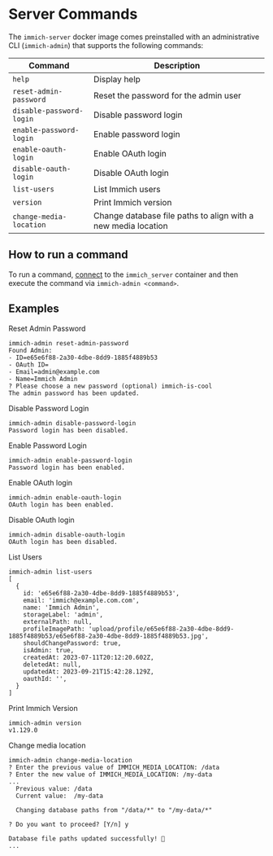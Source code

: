 # Server Commands

The `immich-server` docker image comes preinstalled with an administrative CLI (`immich-admin`) that supports the following commands:

| Command                  | Description                                                   |
| ------------------------ | ------------------------------------------------------------- |
| `help`                   | Display help                                                  |
| `reset-admin-password`   | Reset the password for the admin user                         |
| `disable-password-login` | Disable password login                                        |
| `enable-password-login`  | Enable password login                                         |
| `enable-oauth-login`     | Enable OAuth login                                            |
| `disable-oauth-login`    | Disable OAuth login                                           |
| `list-users`             | List Immich users                                             |
| `version`                | Print Immich version                                          |
| `change-media-location`  | Change database file paths to align with a new media location |

## How to run a command

To run a command, [connect](/guides/docker-help.md#attach-to-a-container) to the `immich_server` container and then execute the command via `immich-admin <command>`.

## Examples

Reset Admin Password

```
immich-admin reset-admin-password
Found Admin:
- ID=e65e6f88-2a30-4dbe-8dd9-1885f4889b53
- OAuth ID=
- Email=admin@example.com
- Name=Immich Admin
? Please choose a new password (optional) immich-is-cool
The admin password has been updated.
```

Disable Password Login

```
immich-admin disable-password-login
Password login has been disabled.
```

Enable Password Login

```
immich-admin enable-password-login
Password login has been enabled.
```

Enable OAuth login

```
immich-admin enable-oauth-login
OAuth login has been enabled.
```

Disable OAuth login

```
immich-admin disable-oauth-login
OAuth login has been disabled.
```

List Users

```
immich-admin list-users
[
  {
    id: 'e65e6f88-2a30-4dbe-8dd9-1885f4889b53',
    email: 'immich@example.com.com',
    name: 'Immich Admin',
    storageLabel: 'admin',
    externalPath: null,
    profileImagePath: 'upload/profile/e65e6f88-2a30-4dbe-8dd9-1885f4889b53/e65e6f88-2a30-4dbe-8dd9-1885f4889b53.jpg',
    shouldChangePassword: true,
    isAdmin: true,
    createdAt: 2023-07-11T20:12:20.602Z,
    deletedAt: null,
    updatedAt: 2023-09-21T15:42:28.129Z,
    oauthId: '',
  }
]
```

Print Immich Version

```
immich-admin version
v1.129.0
```

Change media location

```
immich-admin change-media-location
? Enter the previous value of IMMICH_MEDIA_LOCATION: /data
? Enter the new value of IMMICH_MEDIA_LOCATION: /my-data
...
  Previous value: /data
  Current value:  /my-data

  Changing database paths from "/data/*" to "/my-data/*"

? Do you want to proceed? [Y/n] y

Database file paths updated successfully! 🎉
...
```
